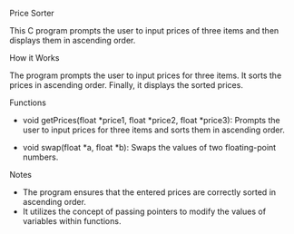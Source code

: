 Price Sorter

This C program prompts the user to input prices of three items and then displays them in ascending order.


How it Works

The program prompts the user to input prices for three items.
It sorts the prices in ascending order.
Finally, it displays the sorted prices.


Functions

- void getPrices(float *price1, float *price2, float *price3): Prompts the user to input prices for three items and sorts them in ascending order.

- void swap(float *a, float *b): Swaps the values of two floating-point numbers.


Notes
- The program ensures that the entered prices are correctly sorted in ascending order.
- It utilizes the concept of passing pointers to modify the values of variables within functions.
